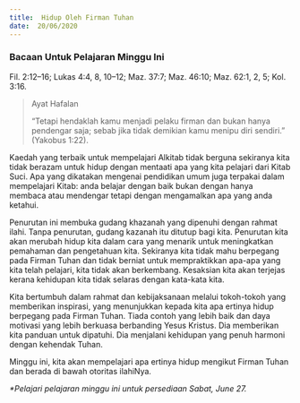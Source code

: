 ```yaml
---
title:  Hidup Oleh Firman Tuhan
date:  20/06/2020
---
```


### Bacaan Untuk Pelajaran Minggu Ini
Fil. 2:12–16; Lukas 4:4, 8, 10–12; Maz. 37:7; Maz. 46:10; Maz. 62:1, 2, 5; Kol. 3:16.

> <p>Ayat Hafalan</p>
> “Tetapi hendaklah kamu menjadi pelaku firman dan bukan hanya pendengar saja; sebab jika tidak demikian kamu menipu diri sendiri.” (Yakobus 1:22).

Kaedah yang terbaik untuk mempelajari Alkitab tidak berguna sekiranya kita tidak berazam untuk hidup dengan mentaati  apa yang kita pelajari dari Kitab Suci. Apa yang dikatakan mengenai  pendidikan umum juga terpakai dalam mempelajari Kitab: anda belajar dengan baik bukan dengan hanya  membaca atau mendengar tetapi dengan mengamalkan apa yang anda ketahui.

Penurutan ini membuka gudang khazanah yang dipenuhi dengan rahmat ilahi. Tanpa penurutan, gudang kazanah itu   ditutup bagi kita. Penurutan  kita akan merubah hidup kita dalam cara yang menarik untuk meningkatkan pemahaman dan pengetahuan kita. Sekiranya kita tidak mahu  berpegang pada Firman Tuhan dan tidak berniat untuk mempraktikkan apa-apa yang kita telah pelajari, kita tidak akan berkembang.  Kesaksian kita akan terjejas kerana kehidupan kita tidak selaras dengan kata-kata kita.

Kita bertumbuh dalam rahmat dan kebijaksanaan melalui tokoh-tokoh yang memberikan inspirasi, yang menunjukkan kepada kita apa ertinya hidup berpegang pada Firman Tuhan. Tiada contoh yang lebih baik dan daya motivasi yang lebih berkuasa berbanding Yesus Kristus. Dia memberikan kita panduan untuk dipatuhi. Dia menjalani kehidupan yang penuh harmoni dengan kehendak Tuhan.

Minggu ini, kita akan mempelajari apa ertinya hidup mengikut Firman Tuhan dan berada di bawah otoritas ilahiNya.

_*Pelajari pelajaran minggu ini untuk persediaan Sabat, June 27._